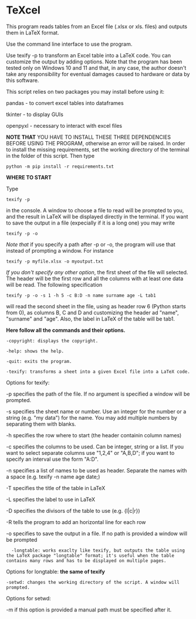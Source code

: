 # TeXcel
This program reads tables from an Excel file (.xlsx or xls. files) and outputs them in LaTeX format. 

Use the command line interface to use the program.

Use texify -p to transform an Excel table into a LaTeX code. You can customize the output by adding options. Note that the program has been tested only on Windows 10 and 11 and that, in any case, the author doesn't take any responsibility for eventual damages caused to hardware or data by this software. 

This script relies on two packages you may install before using it: 

   pandas - to convert excel tables into dataframes    
    
   tkinter - to display GUIs
    
   openpyxl - necessary to interact with excel files
    

**NOTE THAT** YOU HAVE TO INSTALL THESE THREE DEPENDENCIES BEFORE USING THE PROGRAM, otherwise an error will be raised.
In order to install the missing requirements, set the working directory of the terminal in the folder of this script. Then
type

    python -m pip install -r requirements.txt



**WHERE TO START**


Type 

    texify -p
    
in the console. A window to choose a file to read will be prompted to you, and the result in LaTeX will be displayed directly in the terminal. If you want to save the output in a file (expecially if it is a long one) you may write

    texify -p -o
    
_Note that_ if you specify a path after -p or -o, the program will use that instead of prompting a window. For instance

    texify -p myfile.xlsx -o myoutput.txt

_If you don't specify any other option_, the first sheet of the file will selected. The header will be the first row and all the columns with at least one data will be read. 
The following specification 
   
    texify -p -o -s 1 -h 5 -c B:D -n name surname age -L tab1
    
will read the second sheet in the file, using as header row 6 (Python starts from 0), as columns B, C and D and customizing the header ad "name", "surname" and "age". Also, the label in LaTeX of the table will be tab1. 



**Here follow all the commands and their options.**


    -copyright: displays the copyright.

    -help: shows the help.

    -quit: exits the program.

    -texify: transforms a sheet into a given Excel file into a LaTeX code.
   
Options for texify:

   -p specifies the path of the file. If no argument is specified a window will be prompted.
    
   -s specifies the sheet name or number. Use an integer for the number or a string (e.g. "my data") for the name. You may add multiple numbers by separating them          with blanks. 
    
   -h specifies the row where to start (the header containin column names)
    
   -c specifies the columns to be used. Can be integer, string or a list. If you want to select separate columns use "1,2,4" or "A,B,D"; if you want to specify an interval use the form "A:D".
    
   -n specifies a list of names to be used as header. Separate the names with a space (e.g. texify -n name age date;)
    
   -T specifies the title of the table in LaTeX
    
   -L specifies the label to use in LaTeX
    
   -D specifies the divisors of the table to use (e.g. {l|c|r})
   
   -R tells the program to add an horizontal line for each row
    
   -o specifies to save the output in a file. If no path is provided a window will be prompted
    
    

      -longtable: works exaclty like texify, but outputs the table using the LaTeX package "longtable" format; it's useful when the table contains many rows and has to be displayed on multiple pages.
   
   
Options for longtable: **the same of texify**


    -setwd: changes the working directory of the script. A window will prompted.
   
Options for setwd:

   -m if this option is provided a manual path must be specified after it.
